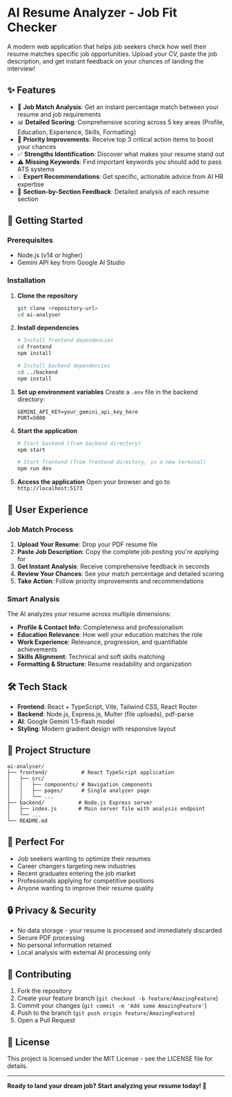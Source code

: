 # AI Resume Analyzer - Job Fit Checker

A modern web application that helps job seekers check how well their resume matches specific job opportunities. Upload your CV, paste the job description, and get instant feedback on your chances of landing the interview!

## ✨ Features

- 🎯 **Job Match Analysis**: Get an instant percentage match between your resume and job requirements
- 📊 **Detailed Scoring**: Comprehensive scoring across 5 key areas (Profile, Education, Experience, Skills, Formatting)
- 🚨 **Priority Improvements**: Receive top 3 critical action items to boost your chances
- ✅ **Strengths Identification**: Discover what makes your resume stand out
- ⚠️ **Missing Keywords**: Find important keywords you should add to pass ATS systems
- 💡 **Expert Recommendations**: Get specific, actionable advice from AI HR expertise
- 📝 **Section-by-Section Feedback**: Detailed analysis of each resume section

## 🚀 Getting Started

### Prerequisites
- Node.js (v14 or higher)
- Gemini API key from Google AI Studio

### Installation

1. **Clone the repository**
   ```bash
   git clone <repository-url>
   cd ai-analyser
   ```

2. **Install dependencies**
   ```bash
   # Install frontend dependencies
   cd frontend
   npm install
   
   # Install backend dependencies
   cd ../backend
   npm install
   ```

3. **Set up environment variables**
   Create a `.env` file in the backend directory:
   ```
   GEMINI_API_KEY=your_gemini_api_key_here
   PORT=5000
   ```

4. **Start the application**
   ```bash
   # Start backend (from backend directory)
   npm start
   
   # Start frontend (from frontend directory, in a new terminal)
   npm run dev
   ```

5. **Access the application**
   Open your browser and go to `http://localhost:5173`

## 🎨 User Experience

### Job Match Process
1. **Upload Your Resume**: Drop your PDF resume file
2. **Paste Job Description**: Copy the complete job posting you're applying for
3. **Get Instant Analysis**: Receive comprehensive feedback in seconds
4. **Review Your Chances**: See your match percentage and detailed scoring
5. **Take Action**: Follow priority improvements and recommendations

### Smart Analysis
The AI analyzes your resume across multiple dimensions:
- **Profile & Contact Info**: Completeness and professionalism
- **Education Relevance**: How well your education matches the role
- **Work Experience**: Relevance, progression, and quantifiable achievements
- **Skills Alignment**: Technical and soft skills matching
- **Formatting & Structure**: Resume readability and organization

## 🛠️ Tech Stack

- **Frontend**: React + TypeScript, Vite, Tailwind CSS, React Router
- **Backend**: Node.js, Express.js, Multer (file uploads), pdf-parse
- **AI**: Google Gemini 1.5-flash model
- **Styling**: Modern gradient design with responsive layout

## 📁 Project Structure

```
ai-analyser/
├── frontend/           # React TypeScript application
│   ├── src/
│   │   ├── components/ # Navigation components
│   │   ├── pages/      # Single analyzer page
│   │   └── ...
├── backend/           # Node.js Express server
│   ├── index.js       # Main server file with analysis endpoint
│   └── ...
└── README.md
```

## 💼 Perfect For

- Job seekers wanting to optimize their resumes
- Career changers targeting new industries
- Recent graduates entering the job market
- Professionals applying for competitive positions
- Anyone wanting to improve their resume quality

## 🔒 Privacy & Security

- No data storage - your resume is processed and immediately discarded
- Secure PDF processing
- No personal information retained
- Local analysis with external AI processing only

## 🤝 Contributing

1. Fork the repository
2. Create your feature branch (`git checkout -b feature/AmazingFeature`)
3. Commit your changes (`git commit -m 'Add some AmazingFeature'`)
4. Push to the branch (`git push origin feature/AmazingFeature`)
5. Open a Pull Request

## 📄 License

This project is licensed under the MIT License - see the LICENSE file for details.

---

**Ready to land your dream job? Start analyzing your resume today! 🚀**
